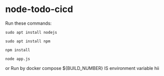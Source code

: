 # node-todo-cicd

Run these commands:


`sudo apt install nodejs`


`sudo apt install npm`


`npm install`

`node app.js`

or Run by docker compose
${BUILD_NUMBER} IS environment variable
hii
